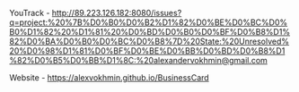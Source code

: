 YouTrack - http://89.223.126.182:8080/issues?q=project:%20%7B%D0%B0%D0%B2%D1%82%D0%BE%D0%BC%D0%B0%D1%82%20%D1%81%20%D0%BD%D0%B0%D0%BF%D0%B8%D1%82%D0%BA%D0%B0%D0%BC%D0%B8%7D%20State:%20Unresolved%20%D0%98%D1%81%D0%BF%D0%BE%D0%BB%D0%BD%D0%B8%D1%82%D0%B5%D0%BB%D1%8C:%20alexandervokhmin@gmail.com

Website - https://alexvokhmin.github.io/BusinessCard
